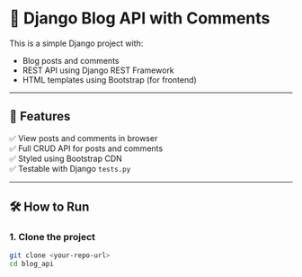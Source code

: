 # 📝 Django Blog API with Comments

This is a simple Django project with:

- Blog posts and comments
- REST API using Django REST Framework
- HTML templates using Bootstrap (for frontend)

---

## 🔧 Features

✅ View posts and comments in browser  
✅ Full CRUD API for posts and comments  
✅ Styled using Bootstrap CDN  
✅ Testable with Django `tests.py`

---

## 🛠️ How to Run

### 1. Clone the project
```bash
git clone <your-repo-url>
cd blog_api
